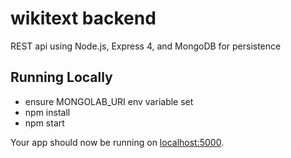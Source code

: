 # wikitext backend

REST api using Node.js, Express 4, and MongoDB for persistence

## Running Locally

* ensure MONGOLAB_URI env variable set
* npm install
* npm start

Your app should now be running on [localhost:5000](http://localhost:5000/).
